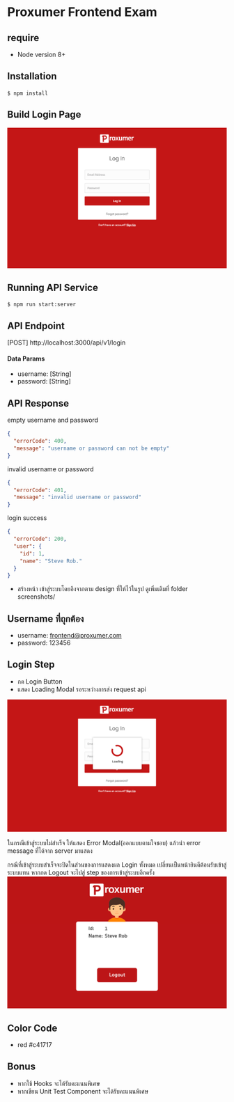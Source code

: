 # Proxumer Frontend Exam

## require

- Node version 8+

## Installation

```
$ npm install
```

## Build Login Page

![](screenshots/proxumer-login.png)

## Running API Service

```
$ npm run start:server
```

## API Endpoint

[POST] http://localhost:3000/api/v1/login

#### Data Params

- username: [String]
- password: [String]

## API Response

empty username and password

```json
{
  "errorCode": 400,
  "message": "username or password can not be empty"
}
```

invalid username or password

```json
{
  "errorCode": 401,
  "message": "invalid username or password"
}
```

login success

```json
{
  "errorCode": 200,
  "user": {
    "id": 1,
    "name": "Steve Rob."
  }
}
```

- สร้างหน้า เข้าสู่ระบบโดยอิงจากตาม design ที่ให้ไว้ในรูป ดูเพิ่มเติมที่ folder screenshots/

## Username ที่ถุกต้อง

- username: frontend@proxumer.com
- password: 123456

## Login Step

- กด Login Button
- แสดง Loading Modal รอระหว่างการส่ง request api

![](screenshots/proxumer-loading.png)

ในกรณีเข้าสู่ระบบไม่สำเร็จ ให้แสดง Error Modal(ออกแบบตามใจชอบ) แล้วนำ error message ที่ได้จาก server มาแสดง

กรณีที่เข้าสู่ระบบสำเร็จจะปิดในส่วนของการแสดงผล Login ทั้งหมด เปลี่ยนเป็นหน้ายินดีต้อนรับเข้าสู่ระบบแทน หากกด Logout จะไปสู่ step ของการเข้าสู่ระบบอีกครั้ง
![](screenshots/proxumer-user.png)

## Color Code

- red #c41717

## Bonus

- หากใช้ Hooks จะได้รับคะแนนพิเศษ
- หากเขียน Unit Test Component จะได้รับคะแนนพิเศษ

